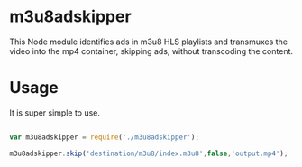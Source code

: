 m3u8adskipper
=============

This Node module identifies ads in m3u8 HLS playlists and transmuxes the video into the mp4 container, skipping ads, without transcoding the content.

Usage
=====

It is super simple to use.

```javascript

var m3u8adskipper = require('./m3u8adskipper');

m3u8adskipper.skip('destination/m3u8/index.m3u8',false,'output.mp4');

```

